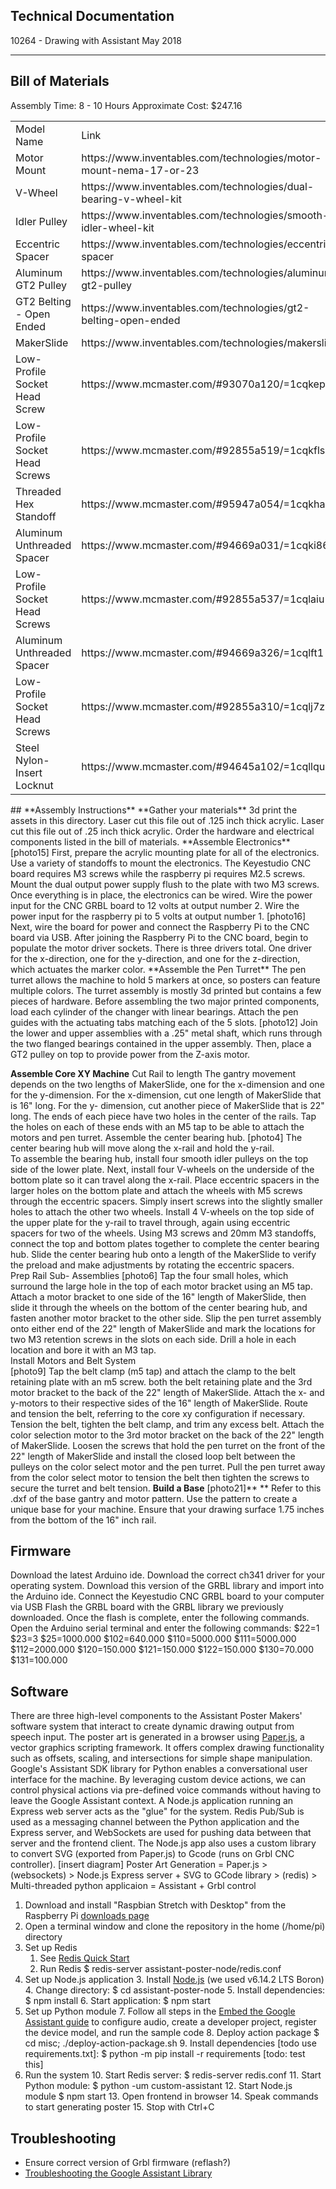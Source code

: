 ## Technical Documentation
10264 - Drawing with Assistant
May 2018
* * *
## **Bill of Materials**
Assembly Time: 8 - 10 Hours
Approximate Cost: $247.16 
<table>
  <tr>
    <td>Model Name</td>
    <td>Link</td>
    <td>QTY</td>
    <td>Package Cost</td>
    <td>QTY per Package</td>
    <td>Total</td>
  </tr>
  <tr>
    <td>Motor Mount</td>
    <td>https://www.inventables.com/technologies/motor-mount-nema-17-or-23</td>
    <td>3</td>
    <td>9.99</td>
    <td>1</td>
    <td>$29.97</td>
  </tr>
  <tr>
    <td>V-Wheel</td>
    <td>https://www.inventables.com/technologies/dual-bearing-v-wheel-kit</td>
    <td>8</td>
    <td>5.49</td>
    <td>1</td>
    <td>$43.92</td>
  </tr>
  <tr>
    <td>Idler Pulley</td>
    <td>https://www.inventables.com/technologies/smooth-idler-wheel-kit</td>
    <td>4</td>
    <td>5.99</td>
    <td>1</td>
    <td>$23.96</td>
  </tr>
  <tr>
    <td>Eccentric Spacer</td>
    <td>https://www.inventables.com/technologies/eccentric-spacer</td>
    <td>4</td>
    <td>2</td>
    <td>1</td>
    <td>$8.00</td>
  </tr>
  <tr>
    <td>Aluminum GT2 Pulley</td>
    <td>https://www.inventables.com/technologies/aluminum-gt2-pulley</td>
    <td>3</td>
    <td>6.99</td>
    <td>1</td>
    <td>$20.97</td>
  </tr>
  <tr>
    <td>GT2 Belting - Open Ended</td>
    <td>https://www.inventables.com/technologies/gt2-belting-open-ended</td>
    <td>1</td>
    <td>20</td>
    <td>1</td>
    <td>$20.00</td>
  </tr>
  <tr>
    <td>MakerSlide</td>
    <td>https://www.inventables.com/technologies/makerslide</td>
    <td>1</td>
    <td>23.99</td>
    <td>1</td>
    <td>$23.99</td>
  </tr>
  <tr>
    <td>Low-Profile Socket Head Screw</td>
    <td>https://www.mcmaster.com/#93070a120/=1cqkepz</td>
    <td>1</td>
    <td>5.55</td>
    <td>25</td>
    <td>$5.55</td>
  </tr>
  <tr>
    <td>Low-Profile Socket Head Screws</td>
    <td>https://www.mcmaster.com/#92855a519/=1cqkfls</td>
    <td>2</td>
    <td>8.5</td>
    <td>25</td>
    <td>$8.50</td>
  </tr>
  <tr>
    <td>Threaded Hex Standoff</td>
    <td>https://www.mcmaster.com/#95947a054/=1cqkha0</td>
    <td>6</td>
    <td>0.85</td>
    <td>1</td>
    <td>$5.10</td>
  </tr>
  <tr>
    <td>Aluminum Unthreaded Spacer</td>
    <td>https://www.mcmaster.com/#94669a031/=1cqki86</td>
    <td>25</td>
    <td>1.28</td>
    <td>1</td>
    <td>$32.00</td>
  </tr>
  <tr>
    <td>Low-Profile Socket Head Screws</td>
    <td>https://www.mcmaster.com/#92855a537/=1cqlaiu</td>
    <td>1</td>
    <td>8.23</td>
    <td>10</td>
    <td>$8.23</td>
  </tr>
  <tr>
    <td>Aluminum Unthreaded Spacer</td>
    <td>https://www.mcmaster.com/#94669a326/=1cqlft1</td>
    <td>1</td>
    <td>1.78</td>
    <td>1</td>
    <td>$1.78</td>
  </tr>
  <tr>
    <td>Low-Profile Socket Head Screws</td>
    <td>https://www.mcmaster.com/#92855a310/=1cqlj7z</td>
    <td>1</td>
    <td>2.63</td>
    <td>25</td>
    <td>$2.63</td>
  </tr>
  <tr>
    <td>Steel Nylon-Insert Locknut</td>
    <td>https://www.mcmaster.com/#94645a102/=1cqllqu</td>
    <td>1</td>
    <td>12.56</td>
    <td>100</td>
    <td>$12.56</td>
  </tr>
</table>
## **Assembly Instructions**
**Gather your materials**
    3d print the assets in this directory.
    Laser cut this file out of .125 inch thick acrylic.
    Laser cut this file out of .25 inch thick acrylic.
Order the hardware and electrical components listed in the bill of materials.  
**Assemble Electronics**
[photo15]
First, prepare the acrylic mounting plate for all of the electronics. Use a variety of standoffs to mount the electronics. The Keyestudio CNC board requires M3 screws while the raspberry pi requires M2.5 screws. Mount the dual output power supply flush to the plate with two M3 screws. Once everything is in place, the electronics can be wired. Wire the power input for the CNC GRBL board to 12 volts at output number 2. Wire the power input for the raspberry pi to 5 volts at output number 1.  
[photo16]
Next, wire the board for power and connect the Raspberry Pi to the CNC board via USB. After joining the Raspberry Pi to the CNC board, begin to populate the motor driver sockets. There is three drivers total. One driver for the x-direction, one for the y-direction, and one for the z-direction, which actuates the marker color.  
**Assemble the Pen Turret**
The pen turret allows the machine to hold 5 markers at once, so posters can feature multiple colors. The turret assembly is mostly 3d printed but contains a few pieces of hardware. 
Before assembling the two major printed components, load each cylinder of the changer with linear bearings. Attach the pen guides with the actuating tabs matching each of the 5 slots.  
[photo12]
Join the lower and upper assemblies with a .25" metal shaft, which runs through the two flanged bearings contained in the upper assembly. Then, place a GT2 pulley on top to provide power from the Z-axis motor. 
        
**Assemble Core XY Machine**
Cut Rail to length
The gantry movement depends on the two lengths of MakerSlide, one for the x-dimension and one for the y-dimension. For the x-dimension, cut one length of MakerSlide that is 16" long. For the y- dimension, cut another piece of MakerSlide that is 22" long. The ends of each piece have two holes in the center of the rails. Tap the holes on each of these ends with an M5 tap to be able to attach the motors and pen turret.
Assemble the center bearing hub.
    [photo4]
The center bearing hub will move along the x-rail and hold the y-rail.  
To assemble the bearing hub, install four smooth idler pulleys on the top side of the lower plate. Next, install four V-wheels on the underside of the bottom plate so it can travel along the x-rail. Place eccentric spacers in the larger holes on the bottom plate and attach the wheels with M5 screws through the eccentric spacers. Simply insert screws into the slightly smaller holes to attach the other two wheels. Install 4 V-wheels on the top side of the upper plate for the y-rail to travel through, again using eccentric spacers for two of the wheels. Using M3 screws and 20mm M3 standoffs, connect the top and bottom plates together to complete the center bearing hub. Slide the center bearing hub onto a length of the MakerSlide to verify the preload and make adjustments by rotating the eccentric spacers.       
Prep Rail Sub- Assemblies
    [photo6]
Tap the four small holes, which surround the large hole in the top of each motor bracket using an M5 tap. Attach a motor bracket to one side of the 16" length of MakerSlide, then slide it through the wheels on the bottom of the center bearing hub, and fasten another motor bracket to the other side.  Slip the pen turret assembly onto either end of the 22" length of MakerSlide and mark the locations for two M3 retention screws in the slots on each side. Drill a hole in each location and bore it with an M3 tap.  
Install Motors and Belt System  
[photo9]
Tap the belt clamp (m5 tap) and attach the clamp to the belt retaining plate with an m5 screw.  both the belt retaining plate and the 3rd motor bracket to the back of the 22" length of MakerSlide. Attach the x- and y-motors to their respective sides of the 16" length of MakerSlide. Route and tension the belt, referring to the core xy configuration if necessary. Tension the belt, tighten the belt clamp, and trim any excess belt. Attach the color selection motor to the 3rd motor bracket on the back of the 22" length of MakerSlide. Loosen the screws that hold the pen turret on the front of the 22" length of MakerSlide and install the closed loop belt between the pulleys on the color select motor and the pen turret. Pull the pen turret away from the color select motor to tension the belt then tighten the screws to secure the turret and belt tension.
**Build a Base**
[photo21]** **
Refer to this .dxf of the base gantry and motor pattern.
Use the pattern to create a unique base for your machine. 
Ensure that your drawing surface 1.75 inches from the bottom of the 16" inch rail. 
## **Firmware**
Download the latest Arduino ide.
Download the correct ch341 driver for your operating system.
Download this version of the GRBL library and import into the Arduino ide.
Connect the Keyestudio CNC GRBL board to your computer via USB
Flash the GRBL board with the GRBL library we previously downloaded.
Once the flash is complete, enter the following commands.  
Open the Arduino serial terminal and enter the following commands:
$22=1
$23=3
$25=1000.000
$102=640.000
$110=5000.000
$111=5000.000
$112=2000.000
$120=150.000
$121=150.000
$122=150.000
$130=70.000
$131=100.000
## **Software**
There are three high-level components to the Assistant Poster Makers' software system that interact to create dynamic drawing output from speech input.
The poster art is generated in a browser using [Paper.js](http://paperjs.org/), a vector graphics scripting framework. It offers complex drawing functionality such as offsets, scaling, and intersections for simple shape manipulation.
Google's Assistant SDK library for Python enables a conversational user interface for the machine. By leveraging custom device actions, we can control physical actions via pre-defined voice commands without having to leave the Google Assistant context.
A Node.js application running an Express web server acts as the "glue" for the system. Redis Pub/Sub is used as a messaging channel between the Python application and the Express server, and WebSockets are used for pushing data between that server and the frontend client. The Node.js app also uses a custom library to convert SVG (exported from Paper.js) to Gcode (runs on Grbl CNC controller).
[insert diagram]
Poster Art Generation = Paper.js > (websockets) > Node.js Express server + SVG to GCode library > (redis) > Multi-threaded python applicaion = Assistant + Grbl control
1. Download and install "Raspbian Stretch with Desktop" from the Raspberry Pi [downloads page](https://www.raspberrypi.org/downloads/raspbian/)
2. Open a terminal window and clone the repository in the home (/home/pi) directory
3. Set up Redis
    1. See [Redis Quick Start](https://redis.io/topics/quickstart)
    2. Run Redis $ redis-server assistant-poster-node/redis.conf
4. Set up Node.js application
    3. Install [Node.js](https://nodejs.org/dist/latest-v6.x/) (we used v6.14.2 LTS Boron)
    4. Change directory: $ cd assistant-poster-node
    5. Install dependencies: $ npm install
    6. Start application: $ npm start
5. Set up Python module
    7. Follow all steps in the [Embed the Google Assistant guide](https://developers.google.com/assistant/sdk/guides/library/python/embed/setup) to configure audio, create a developer project, register the device model, and run the sample code
    8. Deploy action package $ cd misc; ./deploy-action-package.sh
    9. Install dependencies [todo use requirements.txt]: $ python -m pip install -r requirements [todo: test this]
6. Run the system
    10. Start Redis server: $ redis-server redis.conf
    11. Start Python module: $ python -um custom-assistant
    12. Start Node.js module $ npm start
    13. Open frontend in browser
    14. Speak commands to start generating poster
    15. Stop with Ctrl+C
## **Troubleshooting**
* Ensure correct version of Grbl firmware (reflash?)
* [Troubleshooting the Google Assistant Library](https://developers.google.com/assistant/sdk/guides/library/troubleshooting)

